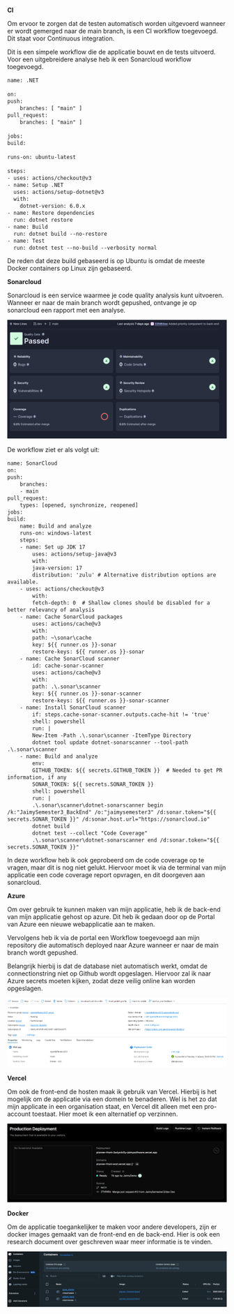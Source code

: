 **CI**

Om ervoor te zorgen dat de testen automatisch worden uitgevoerd wanneer er wordt gemerged naar de main branch, is een CI workflow toegevoegd. Dit staat voor Continuous integration.

Dit is een simpele workflow die de applicatie bouwt en de tests uitvoerd. Voor een uitgebreidere analyse heb ik een Sonarcloud workflow toegevoegd.

    name: .NET

    on:
    push:
        branches: [ "main" ]
    pull_request:
        branches: [ "main" ]

    jobs:
    build:

    runs-on: ubuntu-latest

    steps:
    - uses: actions/checkout@v3
    - name: Setup .NET
      uses: actions/setup-dotnet@v3
      with:
        dotnet-version: 6.0.x
    - name: Restore dependencies
      run: dotnet restore
    - name: Build
      run: dotnet build --no-restore
    - name: Test
      run: dotnet test --no-build --verbosity normal

De reden dat deze build gebaseerd is op Ubuntu is omdat de meeste Docker containers op Linux zijn gebaseerd.

**Sonarcloud**

Sonarcloud is een service waarmee je code quality analysis kunt uitvoeren. Wanneer er naar de main branch wordt gepushed, ontvange je op sonarcloud een rapport met een analyse.

 ![Alt text](../images/Sonarcloud.png)

De workflow ziet er als volgt uit:

    name: SonarCloud
    on:
    push:
        branches:
        - main
    pull_request:
        types: [opened, synchronize, reopened]
    jobs:
    build:
        name: Build and analyze
        runs-on: windows-latest
        steps:
        - name: Set up JDK 17
            uses: actions/setup-java@v3
            with:
            java-version: 17
            distribution: 'zulu' # Alternative distribution options are available.
        - uses: actions/checkout@v3
            with:
            fetch-depth: 0  # Shallow clones should be disabled for a better relevancy of analysis
        - name: Cache SonarCloud packages
            uses: actions/cache@v3
            with:
            path: ~\sonar\cache
            key: ${{ runner.os }}-sonar
            restore-keys: ${{ runner.os }}-sonar
        - name: Cache SonarCloud scanner
            id: cache-sonar-scanner
            uses: actions/cache@v3
            with:
            path: .\.sonar\scanner
            key: ${{ runner.os }}-sonar-scanner
            restore-keys: ${{ runner.os }}-sonar-scanner
        - name: Install SonarCloud scanner
            if: steps.cache-sonar-scanner.outputs.cache-hit != 'true'
            shell: powershell
            run: |
            New-Item -Path .\.sonar\scanner -ItemType Directory
            dotnet tool update dotnet-sonarscanner --tool-path .\.sonar\scanner
        - name: Build and analyze
            env:
            GITHUB_TOKEN: ${{ secrets.GITHUB_TOKEN }}  # Needed to get PR information, if any
            SONAR_TOKEN: ${{ secrets.SONAR_TOKEN }}
            shell: powershell
            run: |
            .\.sonar\scanner\dotnet-sonarscanner begin /k:"JaimySemester3_BackEnd" /o:"jaimysemester3" /d:sonar.token="${{ secrets.SONAR_TOKEN }}" /d:sonar.host.url="https://sonarcloud.io"
            dotnet build
            dotnet test --collect "Code Coverage"
            .\.sonar\scanner\dotnet-sonarscanner end /d:sonar.token="${{ secrets.SONAR_TOKEN }}"

In deze workflow heb ik ook geprobeerd om de code coverage op te vragen, maar dit is nog niet gelukt. Hiervoor moet ik via de terminal van mijn applicatie een code coverage report opvragen, en dit doorgeven aan sonarcloud.

**Azure**

Om over gebruik te kunnen maken van mijn applicatie, heb ik de back-end van mijn applicatie gehost op azure. Dit heb ik gedaan door op de Portal van Azure een nieuwe webapplicatie aan te maken.

Vervolgens heb ik via de portal een Workflow toegevoegd aan mijn repository die automatisch deployed naar Azure wanneer er naar de main branch wordt gepushed.

Belangrijk hierbij is dat de database niet automatisch werkt, omdat de connectionstring niet op Github wordt opgeslagen. Hiervoor zal ik naar Azure secrets moeten kijken, zodat deze veilig online kan worden opgeslagen.

 ![Alt text](../Images/Azure.png)

**Vercel**

Om ook de front-end de hosten maak ik gebruik van Vercel. Hierbij is het mogelijk om de applicatie via een domein te benaderen. Wel is het zo dat mijn applicate in een organisation staat, en Vercel dit alleen met een pro-account toestaat. Hier moet ik een alternatief op verzinnen.

 ![Alt text](../Images/Vercel.png)

 **Docker**

 Om de applicatie toegankelijker te maken voor andere developers, zijn er docker images gemaakt van de front-end en de back-end. Hier is ook een research document over geschreven waar meer informatie is te vinden.

  ![Alt text](../Images/Docker.png)